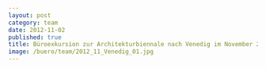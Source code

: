 ```yaml
---
layout: post
category: team
date: 2012-11-02
published: true
title: Büroexkursion zur Architekturbiennale nach Venedig im November 2012.
image: /buero/team/2012_11_Venedig_01.jpg
---
```

 